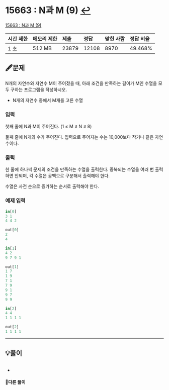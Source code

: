 # 15663 : N과 M (9) [↩](../../acmicpc)

[15663 : N과 M (9)](https://www.acmicpc.net/problem/15663 )

| 시간 제한 | 메모리 제한 | 제출  | 정답  | 맞힌 사람 | 정답 비율 |
| :-------- | :---------- | :---- | :---- | :-------- | :-------- |
| 1 초      | 512 MB      | 23879 | 12108 | 8970      | 49.468%   |

## 🖋️문제

N개의 자연수와 자연수 M이 주어졌을 때, 아래 조건을 만족하는 길이가 M인 수열을 모두 구하는 프로그램을 작성하시오.

- N개의 자연수 중에서 M개를 고른 수열

### 입력

첫째 줄에 N과 M이 주어진다. (1 ≤ M ≤ N ≤ 8)

둘째 줄에 N개의 수가 주어진다. 입력으로 주어지는 수는 10,000보다 작거나 같은 자연수이다.

### 출력

한 줄에 하나씩 문제의 조건을 만족하는 수열을 출력한다. 중복되는 수열을 여러 번 출력하면 안되며, 각 수열은 공백으로 구분해서 출력해야 한다.

수열은 사전 순으로 증가하는 순서로 출력해야 한다.

### 예제 입력

```python
in[0]
3 1
4 4 2

out[0]
2
4

in[1]
4 2
9 7 9 1

out[1]
1 7
1 9
7 1
7 9
9 1
9 7
9 9

in[2]
4 4
1 1 1 1

out[2]
1 1 1 1
```

---

## 💡풀이

```python

```

* 

#### 🤝다른 풀이

